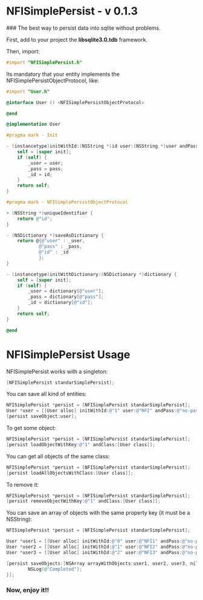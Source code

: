 # NFISimplePersist - v 0.1.3

### The best way to persist data into sqlite without problems.

First, add to your project the <strong>libsqlite3.0.tdb</strong> framework. 

Then, import:

```Objective-c
#import "NFISimplePersist.h"
```

Its mandatory that your entity implements the NFISimplePersistObjectProtocol, like:

```objective-c
#import "User.h"

@interface User () <NFISimplePersistObjectProtocol> 

@end

@implementation User

#pragma mark - Init

- (instancetype)initWithId:(NSString *)id user:(NSString *)user andPass:(NSString *)pass {
    self = [super init];
    if (self) {
        _user = user;
        _pass = pass;
        _id = id;
    }
    return self;
}

#pragma mark - NFISimplePersistObjectProtocol

+ (NSString *)uniqueIdentifier {
    return @"id";
}

- (NSDictionary *)saveAsDictionary {
    return @{@"user" : _user,
            @"pass" : _pass,
            @"id" : _id
            };
}

- (instancetype)initWithDictionary:(NSDictionary *)dictionary {
    self = [super init];
    if (self) {
        _user = dictionary[@"user"];
        _pass = dictionary[@"pass"];
        _id = dictionary[@"id"];
    }
    return self;
}

@end
```

# NFISimplePersist Usage

NFISimplePersist works with a singleton:

```Objective-c
[NFISimplePersist standarSimplePersist];
```

You can save all kind of entities:  

```objective-c
NFISimplePersist *persist = [NFISimplePersist standarSimplePersist];
User *user = [[User alloc] initWithId:@"1" user:@"NFI" andPass:@"no-pass"];
[persist saveObject:user];
```

To get some object:

```objective-c
NFISimplePersist *persist = [NFISimplePersist standarSimplePersist];
[persist loadObjectWithKey:@"1" andClass:[User class]];
```

You can get all objects of the same class:

```objective-c
NFISimplePersist *persist = [NFISimplePersist standarSimplePersist];
[persist loadAllObjectsWithClass:[User class]];
```

To remove it:

```objective-c
NFISimplePersist *persist = [NFISimplePersist standarSimplePersist];
[persist removeObjectWithKey:@"1" andClass:[User class]];
```

You can save an array of objects with the same property key (it must be a NSString):  

```objective-c
NFISimplePersist *persist = [NFISimplePersist standarSimplePersist];

User *user1 = [[User alloc] initWithId:@"0" user:@"NFI1" andPass:@"no-pass"];
User *user2 = [[User alloc] initWithId:@"1" user:@"NFI2" andPass:@"no-pass"];
User *user3 = [[User alloc] initWithId:@"2" user:@"NFI3" andPass:@"no-pass"];

[persist saveObjects:[NSArray arrayWithObjects:user1, user2, user3, nil] withCompletionBlock:^(BOOL success){
        NSLog(@"Completed");
}];
```


### Now, enjoy it!!